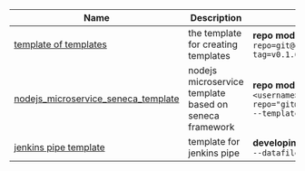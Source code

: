 |Name|Description|Command|
|---|---|---|
|[template of templates](https://github.com/cao5zy/template_of_templates)|the template for creating templates|**repo mode:**`codegen --output=<path-to-output> --template-repo=git@github.com:cao5zy/template_of_templates.git --template-tag=v0.1.0 --project=<your-template-project-name>`|
|[nodejs_microservice_seneca_template](https://github.com/cao5zy/nodejs_microservice_seneca_template) | nodejs microservice template based on seneca framework | **repo mode:** `codegen <url> --output=<output-path> --username=<username> --password=<password> --project=<project> --template-repo="git@github.com:cao5zy/nodejs_microservice_seneca_template.git" --template-tag=v0.0.2`|
|[jenkins pipe template](https://github.dxc.com/zcao2/jenkins_pipe_template) | template for jenkins pipe | **developing mode:** `codegen --output=<output-path> --template-path=./ --datafile=sample_data.json`| 
